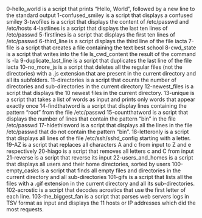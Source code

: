 0-hello_world is a script that prints “Hello, World”, followed by a new line to the standard output
1-confused_smiley is a script that displays a confused smiley
3-twofiles is a script that displays  the content of /etc/passwd and /etc/hosts
4-lastlines is a script that displays the last ten lines of /etc/passwd
5-firstlines is a script that displays the first ten lines of /etc/passwd
6-third_line is a script displays the third line of the file iacta
7-file is a script that creates a file containing the text best school
8-cwd_state is a script that  writes into the file ls_cwd_content the result of the command ls -la
9-duplicate_last_line is a script that  duplicates the last line of the file iacta
10-no_more_js is a script that deletes all the regular files (not the directories) with a .js extension that are present in the current directory and all its subfolders.
11-directories is a script that counts the number of directories and sub-directories in the current directory
12-newest_files is a script that displays the 10 newest files in the current directory.
13-unique is a script that takes a list of words as input and prints only words that appear exactly once
14-findthatword is a script that display lines containing the pattern “root” from the file /etc/passwd
15-countthatword is a script that displays the number of lines that contain the pattern “bin” in the file /etc/passwd
17-hidethisword is a script that displays all the lines in the file /etc/passwd that do not contain the pattern “bin”.
18-letteronly is a script that displays all  lines of the file /etc/ssh/sshd_config starting with a letter.
19-AZ is a script that replaces all characters A and c from input to Z and e respectively
20-hiago is a script that  removes all letters c and C from input
21-reverse is a script that reverse its input
22-users_and_homes is a script that displays all users and their home directories, sorted by users
100-empty_casks is a script that finds all empty files and directories in the current directory and all sub-directories
101-gifs is a script that lists all the files with a .gif extension in the current directory and all its sub-directories.
102-acrostic is a script that decodes acrostics that use the first letter of each line.
103-the_biggest_fan is a script that  parses web servers logs in TSV format as input and displays the 11 hosts or IP addresses which did the most requests.
